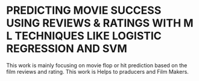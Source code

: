 # PREDICTING MOVIE SUCCESS USING REVIEWS & RATINGS WITH M L TECHNIQUES LIKE LOGISTIC REGRESSION AND SVM
This work is mainly focusing on movie flop or hit prediction based on the film reviews and rating. This work is Helps to praducers and Film Makers.   
